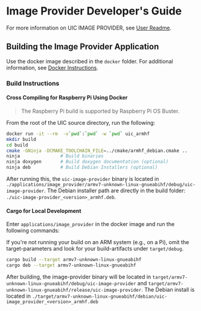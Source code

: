 # Image Provider Developer's Guide

For more information on UIC IMAGE PROVIDER, see [User Readme](./readme_user.md).

## Building the Image Provider Application

Use the docker image described in the `docker` folder. For
additional information, see [Docker Instructions](../../docker/readme_developer.md).

### Build Instructions

#### Cross Compiling for Raspberry Pi Using Docker

> The Raspberry Pi build is supported by Raspberry Pi OS Buster.

From the root of the UIC source directory, run the following:

```bash
docker run -it --rm  -v`pwd`:`pwd` -w `pwd` uic_armhf
mkdir build
cd build
cmake -GNinja -DCMAKE_TOOLCHAIN_FILE=../cmake/armhf_debian.cmake ..
ninja               # Build binaries
ninja doxygen       # Build doxygen documentation (optional)
ninja deb           # Build Debian Installers (optional)
```

After running this, the `uic-image-provider` binary is located in
`./applications/image_provider/armv7-unknown-linux-gnueabihf/debug/uic-image-provider`. The Debian
installer path are directly in the build folder:
`./uic-image-provider_<version>_armhf.deb`.

#### Cargo for Local Development

Enter `applications/image_provider` in the docker image and run the following commands:

If you're not running your build on an ARM system (e.g., on a Pi), omit
the target-parameters and look for your build-artifacts under `target/debug`.

``` bash
cargo build --target armv7-unknown-linux-gnueabihf
cargo deb --target armv7-unknown-linux-gnueabihf
```

After building, the image-provider binary will be located in
`target/armv7-unknown-linux-gnueabihf/debug/uic-image-provider` and
`target/armv7-unknown-linux-gnueabihf/release/uic-image-provider`. The Debian install is
located in
`./target/armv7-unknown-linux-gnueabihf/debian/uic-image_provider_<version>_armhf.deb`
